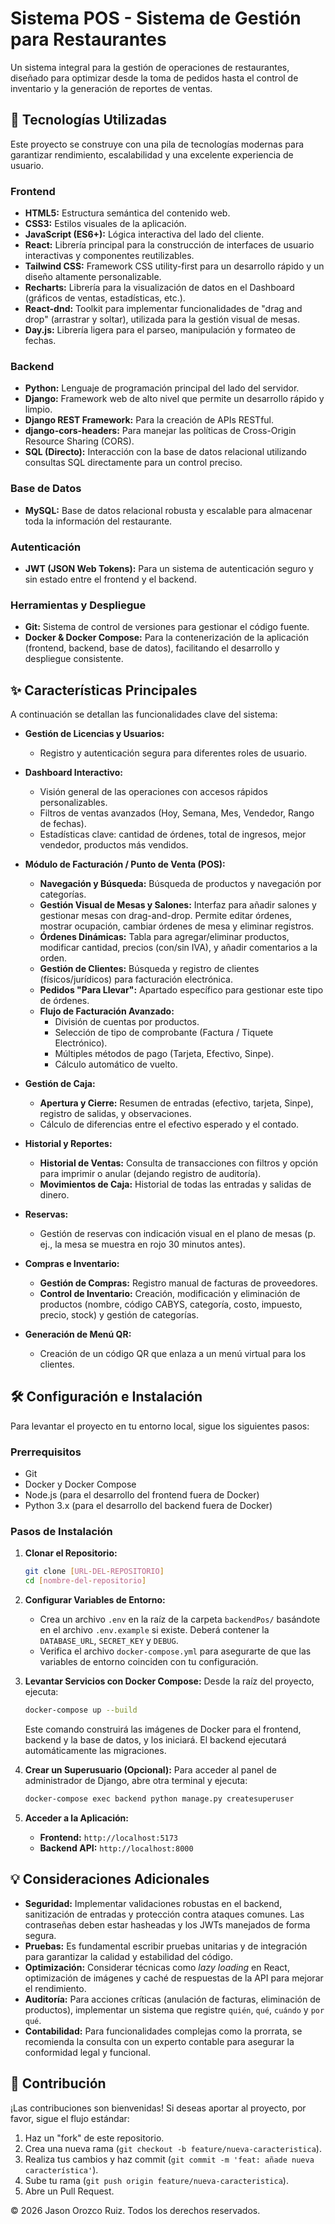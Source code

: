 
# **Sistema POS - Sistema de Gestión para Restaurantes**

Un sistema integral para la gestión de operaciones de restaurantes, diseñado para optimizar desde la toma de pedidos hasta el control de inventario y la generación de reportes de ventas.

## 🚀 **Tecnologías Utilizadas**

Este proyecto se construye con una pila de tecnologías modernas para garantizar rendimiento, escalabilidad y una excelente experiencia de usuario.

### **Frontend**

  * **HTML5:** Estructura semántica del contenido web.
  * **CSS3:** Estilos visuales de la aplicación.
  * **JavaScript (ES6+):** Lógica interactiva del lado del cliente.
  * **React:** Librería principal para la construcción de interfaces de usuario interactivas y componentes reutilizables.
  * **Tailwind CSS:** Framework CSS utility-first para un desarrollo rápido y un diseño altamente personalizable.
  * **Recharts:** Librería para la visualización de datos en el Dashboard (gráficos de ventas, estadísticas, etc.).
  * **React-dnd:** Toolkit para implementar funcionalidades de "drag and drop" (arrastrar y soltar), utilizada para la gestión visual de mesas.
  * **Day.js:** Librería ligera para el parseo, manipulación y formateo de fechas.

### **Backend**

  * **Python:** Lenguaje de programación principal del lado del servidor.
  * **Django:** Framework web de alto nivel que permite un desarrollo rápido y limpio.
  * **Django REST Framework:** Para la creación de APIs RESTful.
  * **django-cors-headers:** Para manejar las políticas de Cross-Origin Resource Sharing (CORS).
  * **SQL (Directo):** Interacción con la base de datos relacional utilizando consultas SQL directamente para un control preciso.

### **Base de Datos**

  * **MySQL:** Base de datos relacional robusta y escalable para almacenar toda la información del restaurante.

### **Autenticación**

  * **JWT (JSON Web Tokens):** Para un sistema de autenticación seguro y sin estado entre el frontend y el backend.

### **Herramientas y Despliegue**

  * **Git:** Sistema de control de versiones para gestionar el código fuente.
  * **Docker & Docker Compose:** Para la contenerización de la aplicación (frontend, backend, base de datos), facilitando el desarrollo y despliegue consistente.

## ✨ **Características Principales**

A continuación se detallan las funcionalidades clave del sistema:

  * **Gestión de Licencias y Usuarios:**

      * Registro y autenticación segura para diferentes roles de usuario.

  * **Dashboard Interactivo:**

      * Visión general de las operaciones con accesos rápidos personalizables.
      * Filtros de ventas avanzados (Hoy, Semana, Mes, Vendedor, Rango de fechas).
      * Estadísticas clave: cantidad de órdenes, total de ingresos, mejor vendedor, productos más vendidos.

  * **Módulo de Facturación / Punto de Venta (POS):**

      * **Navegación y Búsqueda:** Búsqueda de productos y navegación por categorías.
      * **Gestión Visual de Mesas y Salones:** Interfaz para añadir salones y gestionar mesas con drag-and-drop. Permite editar órdenes, mostrar ocupación, cambiar órdenes de mesa y eliminar registros.
      * **Órdenes Dinámicas:** Tabla para agregar/eliminar productos, modificar cantidad, precios (con/sin IVA), y añadir comentarios a la orden.
      * **Gestión de Clientes:** Búsqueda y registro de clientes (físicos/jurídicos) para facturación electrónica.
      * **Pedidos "Para Llevar":** Apartado específico para gestionar este tipo de órdenes.
      * **Flujo de Facturación Avanzado:**
          * División de cuentas por productos.
          * Selección de tipo de comprobante (Factura / Tiquete Electrónico).
          * Múltiples métodos de pago (Tarjeta, Efectivo, Sinpe).
          * Cálculo automático de vuelto.

  * **Gestión de Caja:**

      * **Apertura y Cierre:** Resumen de entradas (efectivo, tarjeta, Sinpe), registro de salidas, y observaciones.
      * Cálculo de diferencias entre el efectivo esperado y el contado.

  * **Historial y Reportes:**

      * **Historial de Ventas:** Consulta de transacciones con filtros y opción para imprimir o anular (dejando registro de auditoría).
      * **Movimientos de Caja:** Historial de todas las entradas y salidas de dinero.

  * **Reservas:**

      * Gestión de reservas con indicación visual en el plano de mesas (p. ej., la mesa se muestra en rojo 30 minutos antes).

  * **Compras e Inventario:**

      * **Gestión de Compras:** Registro manual de facturas de proveedores.
      * **Control de Inventario:** Creación, modificación y eliminación de productos (nombre, código CABYS, categoría, costo, impuesto, precio, stock) y gestión de categorías.

  * **Generación de Menú QR:**

      * Creación de un código QR que enlaza a un menú virtual para los clientes.

## 🛠️ **Configuración e Instalación**

Para levantar el proyecto en tu entorno local, sigue los siguientes pasos:

### **Prerrequisitos**

  * Git
  * Docker y Docker Compose
  * Node.js (para el desarrollo del frontend fuera de Docker)
  * Python 3.x (para el desarrollo del backend fuera de Docker)

### **Pasos de Instalación**

1.  **Clonar el Repositorio:**

    ```bash
    git clone [URL-DEL-REPOSITORIO]
    cd [nombre-del-repositorio]
    ```

2.  **Configurar Variables de Entorno:**

      * Crea un archivo `.env` en la raíz de la carpeta `backendPos/` basándote en el archivo `.env.example` si existe. Deberá contener la `DATABASE_URL`, `SECRET_KEY` y `DEBUG`.
      * Verifica el archivo `docker-compose.yml` para asegurarte de que las variables de entorno coinciden con tu configuración.

3.  **Levantar Servicios con Docker Compose:**
    Desde la raíz del proyecto, ejecuta:

    ```bash
    docker-compose up --build
    ```

    Este comando construirá las imágenes de Docker para el frontend, backend y la base de datos, y los iniciará. El backend ejecutará automáticamente las migraciones.

4.  **Crear un Superusuario (Opcional):**
    Para acceder al panel de administrador de Django, abre otra terminal y ejecuta:

    ```bash
    docker-compose exec backend python manage.py createsuperuser
    ```

5.  **Acceder a la Aplicación:**

      * **Frontend:** `http://localhost:5173`
      * **Backend API:** `http://localhost:8000`

## 💡 **Consideraciones Adicionales**

  * **Seguridad:** Implementar validaciones robustas en el backend, sanitización de entradas y protección contra ataques comunes. Las contraseñas deben estar hasheadas y los JWTs manejados de forma segura.
  * **Pruebas:** Es fundamental escribir pruebas unitarias y de integración para garantizar la calidad y estabilidad del código.
  * **Optimización:** Considerar técnicas como *lazy loading* en React, optimización de imágenes y caché de respuestas de la API para mejorar el rendimiento.
  * **Auditoría:** Para acciones críticas (anulación de facturas, eliminación de productos), implementar un sistema que registre `quién`, `qué`, `cuándo` y `por qué`.
  * **Contabilidad:** Para funcionalidades complejas como la prorrata, se recomienda la consulta con un experto contable para asegurar la conformidad legal y funcional.

## 🤝 **Contribución**

¡Las contribuciones son bienvenidas\! Si deseas aportar al proyecto, por favor, sigue el flujo estándar:

1.  Haz un "fork" de este repositorio.
2.  Crea una nueva rama (`git checkout -b feature/nueva-caracteristica`).
3.  Realiza tus cambios y haz commit (`git commit -m 'feat: añade nueva característica'`).
4.  Sube tu rama (`git push origin feature/nueva-caracteristica`).
5.  Abre un Pull Request.



© 2026 Jason Orozco Ruiz. Todos los derechos reservados.